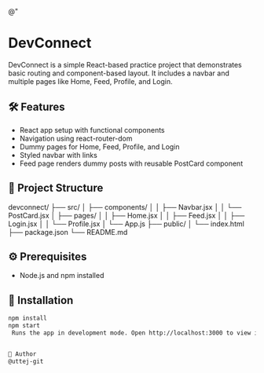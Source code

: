 @"
# DevConnect

DevConnect is a simple React-based practice project that demonstrates basic routing and component-based layout. It includes a navbar and multiple pages like Home, Feed, Profile, and Login.

## 🛠️ Features

- React app setup with functional components
- Navigation using react-router-dom
- Dummy pages for Home, Feed, Profile, and Login
- Styled navbar with links
- Feed page renders dummy posts with reusable PostCard component

## 📁 Project Structure

devconnect/
├── src/
│ ├── components/
│ │ ├── Navbar.jsx
│ │ └── PostCard.jsx
│ ├── pages/
│ │ ├── Home.jsx
│ │ ├── Feed.jsx
│ │ ├── Login.jsx
│ │ └── Profile.jsx
│ └── App.js
├── public/
│ └── index.html
├── package.json
└── README.md



## ⚙️ Prerequisites

- Node.js and npm installed

## 🚀 Installation

```bash
npm install
npm start
 Runs the app in development mode. Open http://localhost:3000 to view it in the browser.


👤 Author
@uttej-git
